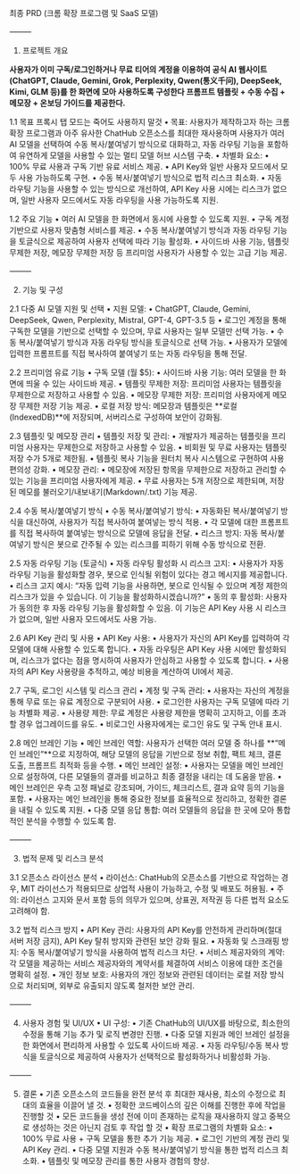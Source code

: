 

최종 PRD (크롬 확장 프로그램 및 SaaS 모델)

⸻

1. 프로젝트 개요


**사용자가 이미 구독/로그인하거나 무료 티어의 계정을 이용하여 공식 AI 웹사이트(ChatGPT, Claude, Gemini, Grok, Perplexity, Qwen(통义千问), DeepSeek, Kimi, GLM 등)를 한 화면에 모아 사용하도록 구성한다 프롬프트 템플릿 + 수동 수집 + 메모장 + 온보딩 가이드를 제공한다.**

1.1 목표
프록시 탭 모드는 죽어도 사용하지 말것
    •    목표: 사용자가 제작하고자 하는 크롬 확장 프로그램과 아주 유사한 ChatHub 오픈소스를 최대한 재사용하며 사용자가 여러 AI 모델을 선택하여 수동 복사/붙여넣기 방식으로 대화하고, 자동 라우팅 기능을 포함하여 유연하게 모델을 사용할 수 있는 멀티 모델 허브 시스템 구축.
    •    차별화 요소:
    •    100% 무료 사용과 구독 기반 유료 서비스 제공.
    •    API Key와 일반 사용자 모드에서 모두 사용 가능하도록 구현.
    •    수동 복사/붙여넣기 방식으로 법적 리스크 최소화.
    •    자동 라우팅 기능을 사용할 수 있는 방식으로 개선하여, API Key 사용 시에는 리스크가 없으며, 일반 사용자 모드에서도 자동 라우팅을 사용 가능하도록 지원.

1.2 주요 기능
    •    여러 AI 모델을 한 화면에서 동시에 사용할 수 있도록 지원.
    •    구독 계정 기반으로 사용자 맞춤형 서비스를 제공.
    •    수동 복사/붙여넣기 방식과 자동 라우팅 기능을 토글식으로 제공하여 사용자 선택에 따라 기능 활성화.
    •    사이드바 사용 기능, 템플릿 무제한 저장, 메모장 무제한 저장 등 프리미엄 사용자가 사용할 수 있는 고급 기능 제공.

⸻

2. 기능 및 구성

2.1 다중 AI 모델 지원 및 선택
    •    지원 모델:
    •    ChatGPT, Claude, Gemini, DeepSeek, Qwen, Perplexity, Mistral, GPT-4, GPT-3.5 등
    •    로그인 계정을 통해 구독한 모델을 기반으로 선택할 수 있으며, 무료 사용자는 일부 모델만 선택 가능.
    •    수동 복사/붙여넣기 방식과 자동 라우팅 방식을 토글식으로 선택 가능.
    •    사용자가 모델에 입력한 프롬프트를 직접 복사하여 붙여넣기 또는 자동 라우팅을 통해 전달.

2.2 프리미엄 유료 기능
    •    구독 모델 (월 $5):
    •    사이드바 사용 기능: 여러 모델을 한 화면에 띄울 수 있는 사이드바 제공.
    •    템플릿 무제한 저장: 프리미엄 사용자는 템플릿을 무제한으로 저장하고 사용할 수 있음.
    •    메모장 무제한 저장: 프리미엄 사용자에게 메모장 무제한 저장 기능 제공.
    •    로컬 저장 방식: 메모장과 템플릿은 **로컬(IndexedDB)**에 저장되며, 서버리스로 구성하여 보안이 강화됨.

2.3 템플릿 및 메모장 관리
    •    템플릿 저장 및 관리:
    •    개발자가 제공하는 템플릿을 프리미엄 사용자는 무제한으로 저장하고 사용할 수 있음.
    •    비회원 및 무료 사용자는 템플릿 저장 수가 5개로 제한됨.
    •    템플릿 복사 기능을 원터치 복사 시스템으로 구현하여 사용 편의성 강화.
    •    메모장 관리:
    •    메모장에 저장된 항목을 무제한으로 저장하고 관리할 수 있는 기능을 프리미엄 사용자에게 제공.
    •    무료 사용자는 5개 저장으로 제한되며, 저장된 메모를 불러오기/내보내기(Markdown/.txt) 기능 제공.

2.4 수동 복사/붙여넣기 방식
    •    수동 복사/붙여넣기 방식:
    •    자동화된 복사/붙여넣기 방식을 대신하여, 사용자가 직접 복사하여 붙여넣는 방식 적용.
    •    각 모델에 대한 프롬프트를 직접 복사하여 붙여넣는 방식으로 모델에 응답을 전달.
    •    리스크 방지: 자동 복사/붙여넣기 방식은 봇으로 간주될 수 있는 리스크를 피하기 위해 수동 방식으로 전환.

2.5 자동 라우팅 기능 (토글식)
    •    자동 라우팅 활성화 시 리스크 고지:
    •    사용자가 자동 라우팅 기능을 활성화할 경우, 봇으로 인식될 위험이 있다는 경고 메시지를 제공합니다.
    •    리스크 고지 예시:
“자동 입력 기능을 사용하면, 봇으로 인식될 수 있으며 계정 제한의 리스크가 있을 수 있습니다. 이 기능을 활성화하시겠습니까?”
    •    동의 후 활성화: 사용자가 동의한 후 자동 라우팅 기능을 활성화할 수 있음. 이 기능은 API Key 사용 시 리스크가 없으며, 일반 사용자 모드에서도 사용 가능.

2.6 API Key 관리 및 사용
    •    API Key 사용:
    •    사용자가 자신의 API Key를 입력하여 각 모델에 대해 사용할 수 있도록 합니다.
    •    자동 라우팅은 API Key 사용 시에만 활성화되며, 리스크가 없다는 점을 명시하여 사용자가 안심하고 사용할 수 있도록 합니다.
    •    사용자의 API Key 사용량을 추적하고, 예상 비용을 계산하여 UI에서 제공.

2.7 구독, 로그인 시스템 및 리스크 관리
    •    계정 및 구독 관리:
    •    사용자는 자신의 계정을 통해 무료 또는 유료 계정으로 구분되어 사용.
    •    로그인한 사용자는 구독 모델에 따라 기능 차별화 제공.
    •    사용량 제한: 무료 계정은 사용량 제한을 명확히 고지하고, 이를 초과할 경우 업그레이드를 유도.
    •    비로그인 사용자에게는 로그인 유도 및 구독 안내 표시.

2.8 메인 브레인 기능
    •    메인 브레인 역할: 사용자가 선택한 여러 모델 중 하나를 **“메인 브레인”**으로 지정하여, 해당 모델의 응답을 기반으로 정보 취합, 팩트 체크, 결론 도출, 프롬프트 최적화 등을 수행.
    •    메인 브레인 설정:
    •    사용자는 모델을 메인 브레인으로 설정하여, 다른 모델들의 결과를 비교하고 최종 결정을 내리는 데 도움을 받음.
    •    메인 브레인은 우측 고정 패널로 강조되며, 가이드, 체크리스트, 결과 요약 등의 기능을 포함.
    •    사용자는 메인 브레인을 통해 중요한 정보를 효율적으로 정리하고, 정확한 결론을 내릴 수 있도록 지원.
    •    다중 모델 응답 통합: 여러 모델들의 응답을 한 곳에 모아 통합적인 분석을 수행할 수 있도록 함.

⸻

3. 법적 문제 및 리스크 분석

3.1 오픈소스 라이선스 분석
    •    라이선스: ChatHub의 오픈소스를 기반으로 작업하는 경우, MIT 라이선스가 적용되므로 상업적 사용이 가능하고, 수정 및 배포도 허용됨.
    •    주의: 라이선스 고지와 문서 포함 등의 의무가 있으며, 상표권, 저작권 등 다른 법적 요소도 고려해야 함.

3.2 법적 리스크 방지
    •    API Key 관리: 사용자의 API Key를 안전하게 관리하며(절대 서버 저장 금지), API Key 탈취 방지와 관련된 보안 강화 필요.
    •    자동화 및 스크래핑 방지: 수동 복사/붙여넣기 방식을 사용하여 법적 리스크 차단.
    •    서비스 제공자와의 계약: 각 모델을 제공하는 서비스 제공자와의 계약서를 체결하여 서비스 이용에 대한 조건을 명확히 설정.
    •    개인 정보 보호: 사용자의 개인 정보와 관련된 데이터는 로컬 저장 방식으로 처리되며, 외부로 유출되지 않도록 철저한 보안 관리.

⸻

4. 사용자 경험 및 UI/UX
    •    UI 구성:
    •    기존 ChatHub의 UI/UX를 바탕으로, 최소한의 수정을 통해 기능 추가 및 로직 변경만 진행.
    •    다중 모델 지원과 메인 브레인 설정을 한 화면에서 편리하게 사용할 수 있도록 사이드바 제공.
    •    자동 라우팅/수동 복사 방식을 토글식으로 제공하여 사용자가 선택적으로 활성화하거나 비활성화 가능.

⸻

5. 결론
    •    기존 오픈소스의 코드들을 완전 분석 후 최대한 재사용, 최소의 수정으로 최대의 효율을 이끌어 낼 것.
    •    정확한 코드베이스의 깊은 이해를 진행한 후에 작업을 진행할 것
    •    모든 코드들을 생성 전에 이미 존재하는 로직을 재사용하지 않고 중복으로 생성하는 것은 아닌지 검토 후 작업 할 것
    •    확장 프로그램의 차별화 요소:
    •    100% 무료 사용 + 구독 모델을 통한 추가 기능 제공.
    •    로그인 기반의 계정 관리 및 API Key 관리.
    •    다중 모델 지원과 수동 복사/붙여넣기 방식을 통한 법적 리스크 최소화.
    •    템플릿 및 메모장 관리를 통한 사용자 경험의 향상.

